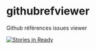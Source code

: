 # githubrefviewer
Github références issues viewer

[![Stories in Ready](https://badge.waffle.io/arnaudlopez/githubrefviewer.svg?label=ready&title=Ready)](http://waffle.io/arnaudlopez/githubrefviewer)
